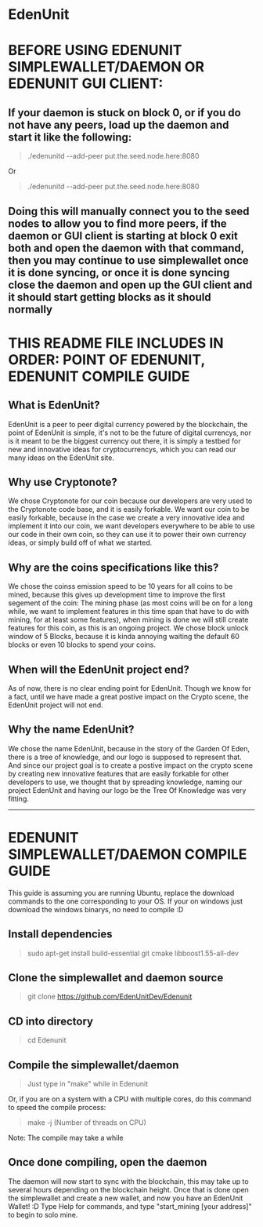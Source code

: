 # EdenUnit

# BEFORE USING EDENUNIT SIMPLEWALLET/DAEMON OR EDENUNIT GUI CLIENT:
## If your daemon is stuck on block 0, or if you do not have any peers, load up the daemon and start it like the following:
> ./edenunitd --add-peer put.the.seed.node.here:8080

Or

> ./edenunitd --add-peer put.the.seed.node.here:8080
## Doing this will manually connect you to the seed nodes to allow you to find more peers, if the daemon or GUI client is starting at block 0 exit both and open the daemon with that command, then you may continue to use simplewallet once it is done syncing, or once it is done syncing close the daemon and open up the GUI client and it should start getting blocks as it should normally

# THIS README FILE INCLUDES IN ORDER: POINT OF EDENUNIT, EDENUNIT COMPILE GUIDE

## What is EdenUnit?

EdenUnit is a peer to peer digital currency powered by the blockchain, the point of EdenUnit is simple, it's not to be the future
of digital currencys, nor is it meant to be the biggest currency out there, it is simply a testbed for new and innovative ideas for
cryptocurrencys, which you can read our many ideas on the EdenUnit site.

## Why use Cryptonote?

We chose Cryptonote for our coin because our developers are very used to the Cryptonote code base, and it is easily forkable. We want our coin to be easily forkable, because in the case we create a very innovative idea and implement it into our coin, we want developers everywhere to be able to use our code in their own coin, so they can use it to power their own currency ideas, or simply build off of what we started.

## Why are the coins specifications like this?

We chose the coinss emission speed to be 10 years for all coins to be mined, because this gives up development time to improve the first segement of the coin: The mining phase (as most coins will be on for a long while, we want to implement features in this time span that have to do with mining, for at least some features), when mining is done we will still create features for this coin, as this is an ongoing project. We chose block unlock window of 5 Blocks, because it is kinda annoying waiting the default 60 blocks or even 10 blocks to spend your coins.

## When will the EdenUnit project end?

As of now, there is no clear ending point for EdenUnit. Though we know for a fact, until we have made a great postive impact on the Crypto scene, the EdenUnit project will not end.

## Why the name EdenUnit?

We chose the name EdenUnit, because in the story of the Garden Of Eden, there is a tree of knowledge, and our logo is supposed to represent that. And since our project goal is to create a postive impact on the crypto scene by creating new innovative features that are easily forkable for other developers to use, we thought that by spreading knowledge, naming our project EdenUnit and having our logo be the Tree Of Knowledge was very fitting.


__________________________________________________________________________________________________________________________________


# EDENUNIT SIMPLEWALLET/DAEMON COMPILE GUIDE

This guide is assuming you are running Ubuntu, replace the download commands to the one corresponding to your OS.
If your on windows just download the windows binarys, no need to compile :D

## Install dependencies

> sudo apt-get install build-essential git cmake libboost1.55-all-dev

## Clone the simplewallet and daemon source

> git clone https://github.com/EdenUnitDev/Edenunit

## CD into directory

> cd Edenunit

## Compile the simplewallet/daemon

> Just type in "make" while in Edenunit

Or, if you are on a system with a CPU with multiple cores, do this command to speed the compile process:

> make -j (Number of threads on CPU)

Note: The compile may take a while

## Once done compiling, open the daemon

The daemon will now start to sync with the blockchain, this may take up to several hours depending on the blockchain height.
Once that is done open the simplewallet and create a new wallet, and now you have an EdenUnit Wallet! :D 
Type Help for commands, and type "start_mining [your address]" to begin to solo mine.

